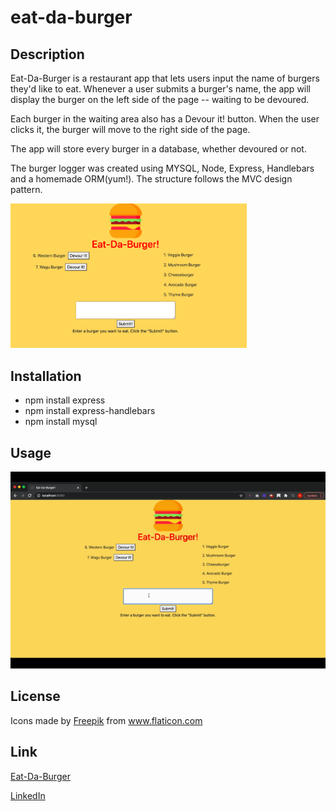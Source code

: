 # eat-da-burger

## Description 

Eat-Da-Burger is a restaurant app that lets users input the name of burgers they'd like to eat. Whenever a user submits a burger's name, the app will display the burger on the left side of the page -- waiting to be devoured.


Each burger in the waiting area also has a Devour it! button. When the user clicks it, the burger will move to the right side of the page.


The app will store every burger in a database, whether devoured or not.

The burger logger was created using MYSQL, Node, Express, Handlebars and a homemade ORM(yum!). The structure follows the MVC design pattern.


<img src="public/assets/img/homepage.png" alt="Eat-Da-Burger App" width=75%>



## Installation

* npm install express
* npm install express-handlebars
* npm install mysql

## Usage

![App](public/assets/img/app.gif)

## License

<div>Icons made by <a href="https://www.freepik.com" title="Freepik">Freepik</a> from <a href="https://www.flaticon.com/" title="Flaticon">www.flaticon.com</a></div>

## Link
[Eat-Da-Burger](https://lets-eat-a-burger.herokuapp.com/)

[LinkedIn](https://www.linkedin.com/in/katherine-nguyen-205a7b13a/)

